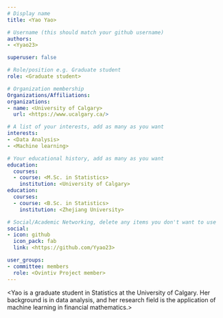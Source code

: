 ```yaml
---
# Display name
title: <Yao Yao>

# Username (this should match your github username)
authors:
- <Yyao23>

superuser: false

# Role/position e.g. Graduate student
role: <Graduate student>

# Organization membership
Organizations/Affiliations:
organizations:
- name: <University of Calgary>
  url: <https://www.ucalgary.ca/>

# A list of your interests, add as many as you want
interests:
- <Data Analysis>
- <Machine learning>

# Your educational history, add as many as you want
education: 
  courses:
  - course: <M.Sc. in Statistics>
    institution: <University of Calgary>
education: 
  courses:
  - course: <B.Sc. in Statistics>
    institution: <Zhejiang University>

# Social/Academic Networking, delete any items you don't want to use
social:
- icon: github
  icon_pack: fab
  link: <https://github.com/Yyao23>

user_groups:
- committee: members
  role: <Ovintiv Project member>
---
```

<Yao is a graduate student in Statistics at the University of Calgary. Her background is in data analysis, and her research field is the application of machine learning in financial mathematics.>

